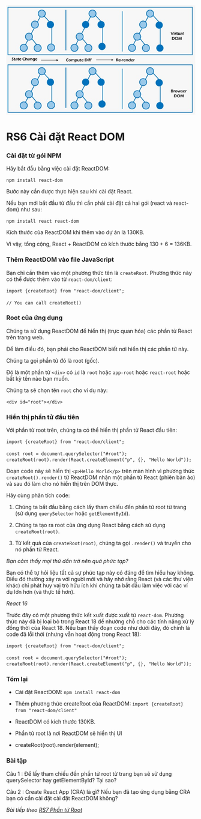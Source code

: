 ![Create-HTML-1](images/ss6.jpg) 

# RS6 Cài đặt React DOM

### Cài đặt từ gói NPM

Hãy bắt đầu bằng việc cài đặt ReactDOM:

```
npm install react-dom
```

Bước này cần được thực hiện sau khi cài đặt React.

Nếu bạn mới bắt đầu từ đầu thì cần phải cài đặt cả hai gói (react và react-dom) như sau:

```
npm install react react-dom
```

Kích thước của ReactDOM khi thêm vào dự án là 130KB.

Vì vậy, tổng cộng, React + ReactDOM có kích thước bằng 130 + 6 = 136KB.

### Thêm ReactDOM vào file JavaScript

Bạn chỉ cần thêm vào một phương thức tên là `createRoot`. Phương thức này có thể được thêm vào từ `react-dom/client`:

```
import {createRoot} from "react-dom/client";

// You can call createRoot()
```

### Root của ứng dụng 

Chúng ta sử dụng ReactDOM để hiển thị (trực quan hóa) các phần tử React trên trang web.

Để làm điều đó, bạn phải cho ReactDOM biết nơi hiển thị các phần tử này.

Chúng ta gọi phần tử đó là root (gốc).

Đó là một phần tử `<div>` có `id` là `root` hoặc `app-root` hoặc `react-root` hoặc bất kỳ tên nào bạn muốn.

Chúng ta sẽ chọn tên `root` cho ví dụ này:

```
<div id="root"></div>
```

### Hiển thị phần tử đầu tiên 

Với phần tử root trên, chúng ta có thể hiển thị phần tử React đầu tiên:

```
import {createRoot} from "react-dom/client";

const root = document.querySelector("#root");
createRoot(root).render(React.createElement("p", {}, "Hello World"));
```

Đoạn code này sẽ hiển thị `<p>Hello World</p>` trên màn hình vì phương thức `createRoot().render()` từ ReactDOM nhận một phần tử React (phiên bản ảo) và sau đó làm cho nó hiển thị trên DOM thực.

Hãy cùng phân tích code:

1. Chúng ta bắt đầu bằng cách lấy tham chiếu đến phần tử root từ trang (sử dụng `querySelector` hoặc `getElementById`).
    
2. Chúng ta tạo ra root của ứng dụng React bằng cách sử dụng `createRoot(root)`.
    
3. Từ kết quả của `createRoot(root)`, chúng ta gọi `.render()` và truyền cho nó phần tử React.

*Bạn cảm thấy mọi thứ dần trở nên quá phức tạp?*

Bạn có thể tự hỏi liệu tất cả sự phức tạp này có đáng để tìm hiểu hay không. Điều đó thường xảy ra với người mới và hãy nhớ rằng React (và các thư viện khác) chỉ phát huy vai trò hữu ích khi chúng ta bắt đầu làm việc với các ví dụ lớn hơn (và thực tế hơn).

*React 16*

Trước đây có một phương thức kết xuất được xuất từ `react-dom`. Phương thức này đã bị loại bỏ trong React 18 để nhường chỗ cho các tính năng xử lý đồng thời của React 18. Nếu bạn thấy đoạn code như dưới đây, đó chính là code đã lỗi thời (nhưng vẫn hoạt động trong React 18):

```
import {createRoot} from "react-dom/client";

const root = document.querySelector("#root");
createRoot(root).render(React.createElement("p", {}, "Hello World"));
```

### Tóm lại

- Cài đặt ReactDOM: `npm install react-dom`

- Thêm phương thức createRoot của ReactDOM: `import {createRoot} from "react-dom/client"`

- ReactDOM có kích thước 130KB.

- Phần tử root là nơi ReactDOM sẽ hiển thị UI

- createRoot(root).render(element);

### Bài tập

Câu 1 : Để lấy tham chiếu đến phần tử root từ trang bạn sẽ sử dụng querySelector hay getElementById? Tại sao?

Câu 2 : Create React App (CRA) là gì? Nếu bạn đã tạo ứng dụng bằng CRA bạn có cần cài đặt cài đặt ReactDOM không?

*Bài tiếp theo [RS7 Phần tử Root](/lesson/session/session_007_root.md)*
